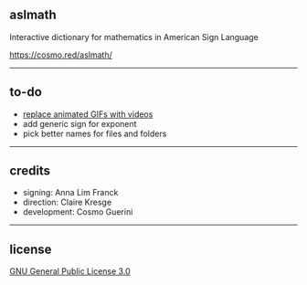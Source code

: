 ## aslmath

Interactive dictionary for mathematics in American Sign Language

https://cosmo.red/aslmath/

---

## to-do
* [replace animated GIFs with videos](https://developers.google.com/web/fundamentals/performance/optimizing-content-efficiency/replace-animated-gifs-with-video/)
* add generic sign for exponent
* pick better names for files and folders

---

## credits
* signing: Anna Lim Franck
* direction: Claire Kresge
* development: Cosmo Guerini

---

## license

[GNU General Public License 3.0](LICENSE)
